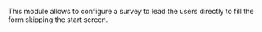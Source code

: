 This module allows to configure a survey to lead the users directly to fill the form
skipping the start screen.
